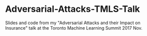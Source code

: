 # Adversarial-Attacks-TMLS-Talk
Slides and code from my "Adversarial Attacks and their Impact on Insurance" talk at the Toronto Machine Learning Summit 2017 Nov.
